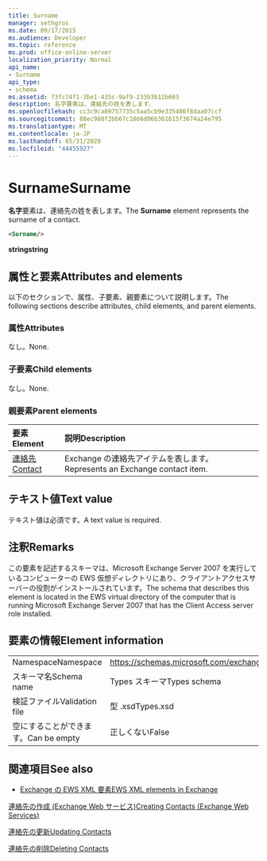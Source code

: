 ```yaml
---
title: Surname
manager: sethgros
ms.date: 09/17/2015
ms.audience: Developer
ms.topic: reference
ms.prod: office-online-server
localization_priority: Normal
api_name:
- Surname
api_type:
- schema
ms.assetid: 73fc74f1-3be1-435c-9af9-233b3b12b603
description: 名字要素は、連絡先の姓を表します。
ms.openlocfilehash: cc3c9ca89757735c5aa5cb9e335486f8daa07ccf
ms.sourcegitcommit: 88ec988f2bb67c1866d06b361615f3674a24e795
ms.translationtype: MT
ms.contentlocale: ja-JP
ms.lasthandoff: 05/31/2020
ms.locfileid: "44455927"
---
```

# <a name="surname"></a><span data-ttu-id="601fe-103">Surname</span><span class="sxs-lookup"><span data-stu-id="601fe-103">Surname</span></span>

<span data-ttu-id="601fe-104">**名字**要素は、連絡先の姓を表します。</span><span class="sxs-lookup"><span data-stu-id="601fe-104">The **Surname** element represents the surname of a contact.</span></span> 
  
```xml
<Surname/>
```

 <span data-ttu-id="601fe-105">**string**</span><span class="sxs-lookup"><span data-stu-id="601fe-105">**string**</span></span>
## <a name="attributes-and-elements"></a><span data-ttu-id="601fe-106">属性と要素</span><span class="sxs-lookup"><span data-stu-id="601fe-106">Attributes and elements</span></span>

<span data-ttu-id="601fe-107">以下のセクションで、属性、子要素、親要素について説明します。</span><span class="sxs-lookup"><span data-stu-id="601fe-107">The following sections describe attributes, child elements, and parent elements.</span></span>
  
### <a name="attributes"></a><span data-ttu-id="601fe-108">属性</span><span class="sxs-lookup"><span data-stu-id="601fe-108">Attributes</span></span>

<span data-ttu-id="601fe-109">なし。</span><span class="sxs-lookup"><span data-stu-id="601fe-109">None.</span></span>
  
### <a name="child-elements"></a><span data-ttu-id="601fe-110">子要素</span><span class="sxs-lookup"><span data-stu-id="601fe-110">Child elements</span></span>

<span data-ttu-id="601fe-111">なし。</span><span class="sxs-lookup"><span data-stu-id="601fe-111">None.</span></span>
  
### <a name="parent-elements"></a><span data-ttu-id="601fe-112">親要素</span><span class="sxs-lookup"><span data-stu-id="601fe-112">Parent elements</span></span>

|<span data-ttu-id="601fe-113">**要素**</span><span class="sxs-lookup"><span data-stu-id="601fe-113">**Element**</span></span>|<span data-ttu-id="601fe-114">**説明**</span><span class="sxs-lookup"><span data-stu-id="601fe-114">**Description**</span></span>|
|:-----|:-----|
|[<span data-ttu-id="601fe-115">連絡先</span><span class="sxs-lookup"><span data-stu-id="601fe-115">Contact</span></span>](contact.md) <br/> |<span data-ttu-id="601fe-116">Exchange の連絡先アイテムを表します。</span><span class="sxs-lookup"><span data-stu-id="601fe-116">Represents an Exchange contact item.</span></span>  <br/> |
   
## <a name="text-value"></a><span data-ttu-id="601fe-117">テキスト値</span><span class="sxs-lookup"><span data-stu-id="601fe-117">Text value</span></span>

<span data-ttu-id="601fe-118">テキスト値は必須です。</span><span class="sxs-lookup"><span data-stu-id="601fe-118">A text value is required.</span></span>
  
## <a name="remarks"></a><span data-ttu-id="601fe-119">注釈</span><span class="sxs-lookup"><span data-stu-id="601fe-119">Remarks</span></span>

<span data-ttu-id="601fe-120">この要素を記述するスキーマは、Microsoft Exchange Server 2007 を実行しているコンピューターの EWS 仮想ディレクトリにあり、クライアントアクセスサーバーの役割がインストールされています。</span><span class="sxs-lookup"><span data-stu-id="601fe-120">The schema that describes this element is located in the EWS virtual directory of the computer that is running Microsoft Exchange Server 2007 that has the Client Access server role installed.</span></span>
  
## <a name="element-information"></a><span data-ttu-id="601fe-121">要素の情報</span><span class="sxs-lookup"><span data-stu-id="601fe-121">Element information</span></span>

|||
|:-----|:-----|
|<span data-ttu-id="601fe-122">Namespace</span><span class="sxs-lookup"><span data-stu-id="601fe-122">Namespace</span></span>  <br/> |https://schemas.microsoft.com/exchange/services/2006/types  <br/> |
|<span data-ttu-id="601fe-123">スキーマ名</span><span class="sxs-lookup"><span data-stu-id="601fe-123">Schema name</span></span>  <br/> |<span data-ttu-id="601fe-124">Types スキーマ</span><span class="sxs-lookup"><span data-stu-id="601fe-124">Types schema</span></span>  <br/> |
|<span data-ttu-id="601fe-125">検証ファイル</span><span class="sxs-lookup"><span data-stu-id="601fe-125">Validation file</span></span>  <br/> |<span data-ttu-id="601fe-126">型 .xsd</span><span class="sxs-lookup"><span data-stu-id="601fe-126">Types.xsd</span></span>  <br/> |
|<span data-ttu-id="601fe-127">空にすることができます。</span><span class="sxs-lookup"><span data-stu-id="601fe-127">Can be empty</span></span>  <br/> |<span data-ttu-id="601fe-128">正しくない</span><span class="sxs-lookup"><span data-stu-id="601fe-128">False</span></span>  <br/> |
   
## <a name="see-also"></a><span data-ttu-id="601fe-129">関連項目</span><span class="sxs-lookup"><span data-stu-id="601fe-129">See also</span></span>



- [<span data-ttu-id="601fe-130">Exchange の EWS XML 要素</span><span class="sxs-lookup"><span data-stu-id="601fe-130">EWS XML elements in Exchange</span></span>](ews-xml-elements-in-exchange.md)


[<span data-ttu-id="601fe-131">連絡先の作成 (Exchange Web サービス)</span><span class="sxs-lookup"><span data-stu-id="601fe-131">Creating Contacts (Exchange Web Services)</span></span>](https://msdn.microsoft.com/library/4845917e-70d1-481c-bbd7-011ec6571789%28Office.15%29.aspx)
  
[<span data-ttu-id="601fe-132">連絡先の更新</span><span class="sxs-lookup"><span data-stu-id="601fe-132">Updating Contacts</span></span>](https://msdn.microsoft.com/library/9a865953-b94a-4229-b632-2dee433314be%28Office.15%29.aspx)
  
[<span data-ttu-id="601fe-133">連絡先の削除</span><span class="sxs-lookup"><span data-stu-id="601fe-133">Deleting Contacts</span></span>](https://msdn.microsoft.com/library/fcc3dc84-cd3e-455e-a1a7-ae6921c9b588%28Office.15%29.aspx)


